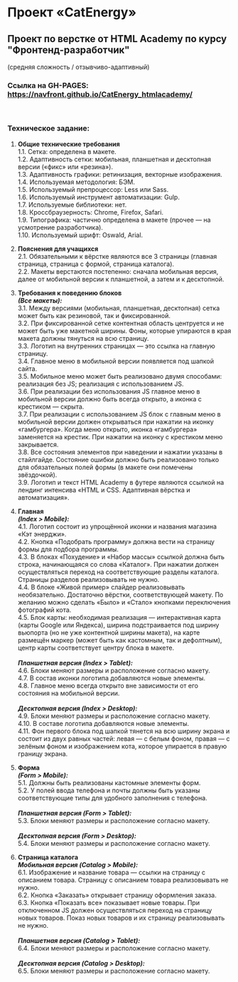 # Проект «CatEnergy»
## Проект по верстке от HTML Academy по курсу "Фронтенд-разработчик"
(средняя сложность / отзывчиво-адаптивный)


### Ссылка на GH-PAGES: https://navfront.github.io/CatEnergy_htmlacademy/

<br>

### **Техническое задание:**
1. **Общие технические требования**\
1.1. Сетка: определена в макете.\
1.2. Адаптивность сетки: мобильная, планшетная и десктопная версии («фикс» или «резина»).\
1.3. Адаптивность графики: ретинизация, векторные изображения.\
1.4. Используемая методология: БЭМ.\
1.5. Используемый препроцессор: Less или Sass.\
1.6. Используемый инструмент автоматизации: Gulp.\
1.7. Используемые библиотеки: нет.\
1.8. Кроссбраузерность: Chrome, Firefox, Safari.\
1.9. Типографика: частично определена в макете (прочее — на усмотрение разработчика).\
1.10. Используемый шрифт: Oswald, Arial.


2. **Пояснения для учащихся**\
2.1. Обязательными к вёрстке являются все 3 страницы (главная страница, страница с формой, страница каталога).\
2.2. Макеты верстаются постепенно: сначала мобильная версия, далее от мобильной версии к планшетной, а затем и к десктопной.


3. **Требования к поведению блоков**\
***(Все макеты):***\
3.1. Между версиями (мобильная, планшетная, десктопная) сетка может быть как резиновой, так и фиксированной.\
3.2. При фиксированной сетке контентная область центруется и не может быть уже макетной ширины. Фоны, которые упираются в края макета должны тянуться на всю страницу.\
3.3. Логотип на внутренних страницах — это ссылка на главную страницу.\
3.4. Главное меню в мобильной версии появляется под шапкой сайта.\
3.5. Мобильное меню может быть реализовано двумя способами: реализация без JS; реализация с использованием JS.\
3.6. При реализации без использования JS главное меню в мобильной версии должно быть всегда открыто, а иконка с крестиком — скрыта.\
3.7. При реализации с использованием JS блок с главным меню в мобильной версии должен открываться при нажатии на иконку «гамбургера». Когда меню открыто, иконка «гамбургера» заменяется на крестик. При нажатии на иконку с крестиком меню закрывается.\
3.8. Все состояния элементов при наведении и нажатии указаны в стайлгайде. Состояние ошибки должно быть реализовано только для обязательных полей формы (в макете они помечены звёздочкой).\
3.9. Логотип и текст HTML Academy в футере являются ссылкой на лендинг интенсива «HTML и CSS. Адаптивная вёрстка и автоматизация».


4. **Главная**\
***(Index > Mobile):***\
4.1. Логотип состоит из упрощённой иконки и названия магазина «Кэт энерджи».\
4.2. Кнопка «Подобрать программу» должна вести на страницу формы для подбора программы.\
4.3. В блоках «Похудение» и «Набор массы» ссылкой должна быть строка, начинающаяся со слова «Каталог». При нажатии должен осуществляться переход на соответствующие разделы каталога. Страницы разделов реализовывать не нужно.\
4.4. В блоке «Живой пример» слайдер реализовывать необязательно. Достаточно вёрстки, соответствующей макету. По желанию можно сделать «Было» и «Стало» кнопками переключения фотографий кота.\
4.5. Блок карты: необходимая реализация — интерактивная карта (карты Google или Яндекса), ширина подстраивается под ширину вьюпорта (но не уже контентной ширины макета), на карте размещён маркер (может быть как кастомным, так и дефолтным), центр карты соответствует центру блока в макете.
<br><br>
***Планшетная версия (Index > Tablet):***\
4.6. Блоки меняют размеры и расположение согласно макету.\
4.7. В состав иконки логотипа добавляются новые элементы.\
4.8. Главное меню всегда открыто вне зависимости от его состояния на мобильной версии.<br><br>
***Десктопная версия (Index > Desktop):***\
4.9. Блоки меняют размеры и расположение согласно макету.\
4.10. В составе логотипа добавляются новые элементы.\
4.11. Фон первого блока под шапкой тянется на всю ширину экрана и состоит из двух равных частей: левая — с белым фоном, правая — с зелёным фоном и изображением кота, которое упирается в правую границу экрана.

1. **Форма**\
***(Form > Mobile):***\
5.1. Должны быть реализованы кастомные элементы форм.\
5.2. У полей ввода телефона и почты должны быть указаны соответствующие типы для удобного заполнения с телефона.
<br><br>
***Планшетная версия (Form > Tablet):***\
5.3. Блоки меняют размеры и расположение согласно макету.
<br><br>
***Десктопная версия (Form > Desktop):***\
5.4. Блоки меняют размеры и расположение согласно макету.
6. **Страница каталога**\
***Мобильная версия (Catalog > Mobile):***\
6.1. Изображение и название товара — ссылки на страницу с описанием товара. Страницу с описанием товара реализовывать не нужно.\
6.2. Кнопка «Заказать» открывает страницу оформления заказа.\
6.3. Кнопка «Показать все» показывает новые товары. При отключенном JS должен осуществляться переход на страницу новых товаров. Показ новых товаров и их страницу реализовывать не нужно.
<br><br>
***Планшетная версия (Catalog > Tablet):***\
6.4. Блоки меняют размеры и расположение согласно макету.
<br><br>
***Десктопная версия (Catalog > Desktop):***\
6.5. Блоки меняют размеры и расположение согласно макету.
